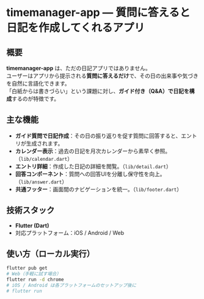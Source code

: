 # timemanager-app — 質問に答えると日記を作成してくれるアプリ

## 概要
**timemanager-app** は、ただの日記アプリではありません。  
ユーザーはアプリから提示される**質問に答えるだけ**で、その日の出来事や気づきを自然に言語化できます。  
「白紙からは書きづらい」という課題に対し、**ガイド付き（Q&A）で日記を構成**するのが特徴です。

## 主な機能
- **ガイド質問で日記作成**：その日の振り返りを促す質問に回答すると、エントリが生成されます。
- **カレンダー表示**：過去の日記を月次カレンダーから素早く参照。（`lib/calendar.dart`）
- **エントリ詳細**：作成した日記の詳細を閲覧。（`lib/detail.dart`）
- **回答コンポーネント**：質問への回答UIを分離し保守性を向上。（`lib/answer.dart`）
- **共通フッター**：画面間のナビゲーションを統一。（`lib/footer.dart`）

## 技術スタック
- **Flutter (Dart)**  
- 対応プラットフォーム：iOS / Android / Web

## 使い方（ローカル実行）
```bash
flutter pub get
# Web（手軽に試す場合）
flutter run -d chrome
# iOS / Android は各プラットフォームのセットアップ後に
# flutter run
